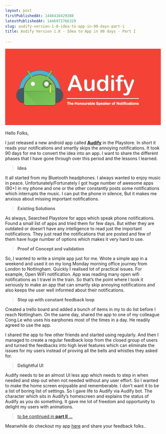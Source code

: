 ```yaml
---
layout: post
firstPublishedAt: 1446416429388
latestPublishedAt: 1446972766329
slug: audify-version-1-0-idea-to-app-in-90-days-part-i
title: Audify Version 1.0 - Idea to App in 90 days - Part I

---
```


![Audify App](./images/audify_blog_post_header.png)

Hello Folks,

I just released a new android app called [**Audify**](https://goo.gl/lST1u8) in the Playstore. In short it reads your notifications and smartly skips the annoying notifications. It took 90 days for me to convert the idea into an app. I want to share the different phases that I have gone through over this period and the lessons I learned.

> **Idea**

It all started from my Bluetooth headphones. I always wanted to enjoy music in peace. Unfortunately/Fortunately I got huge number of awesome apps (90+) in my phone and one or the other constantly posts some notifications which interrupts the music. I can put the phone in silence, But it makes me anxious about missing important notifications.

> **Existing Solutions**

As always, Searched Playstore for apps which speak phone notifications. Found a small list of apps and tried them for few days. But either they are outdated or doesn’t have any intelligence to read just the important notifications. They just read the notifications that are posted and few of them have huge number of options which makes it very hard to use.

> **Proof of Concept and validation**

So, I wanted to write a simple app just for me. Wrote a simple app in a weekend and used it on my long Monday morning office journey from London to Nottingham. Quickly I realised lot of practical issues. For example, Open WiFi notification. App was reading many open wifi notifications as I travel in the train. So that’s the point where I took it seriously to make an app that can smartly skip annoying notifications and also keeps the user well informed about their notifications.

> **Step up with constant feedback loop**

Created a trello board and added a bunch of items in my to do list before I reach Nottingham. On the same day, shared the app to one of my colleague Cong.Le who uses his earphones most of the times in a day. He readily agreed to use the app.

I shared the app to few other friends and started using regularly. And then I managed to create a regular feedback loop from the closed group of users and turned the feedbacks into high level features which can eliminate the issues for my users instead of proving all the bells and whistles they asked for.

> **Delightful UI**

Audify needs to be an almost UI less app which needs to step in when needed and step out when not needed without any user effort. So I wanted to make the home screen enjoyable and rememberable. I don’t want it to be a list of boring list of settings. So I gave life to Audify via Audify bot. The character which sits in Audify’s homescreen and explains the status of Audify as you do something. It gave me lot of freedom and opportunity to delight my users with animations.

> [to be continued in **part II** …](https://balachandarlinks.github.io/audify-version-1-00-idea-to-app-in-90-days/)

Meanwhile do checkout my app [here](https://goo.gl/lST1u8) and share your feedback folks..

